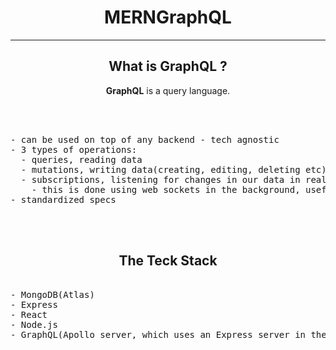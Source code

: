 <div align="center">

# MERNGraphQL

---

## What is GraphQL ?

**GraphQL** is a query language.

<pre>

<div align="left">

- can be used on top of any backend - tech agnostic
- 3 types of operations:
  - queries, reading data
  - mutations, writing data(creating, editing, deleting etc)
  - subscriptions, listening for changes in our data in real-time
    - this is done using web sockets in the background, useful for chat apps/polls/etc
- standardized specs

</div>

</pre>

## The Teck Stack

<div align="left">

<pre>

- MongoDB(Atlas)
- Express
- React
- Node.js
- GraphQL(Apollo server, which uses an Express server in the background)

</pre>

</div>

</div>
